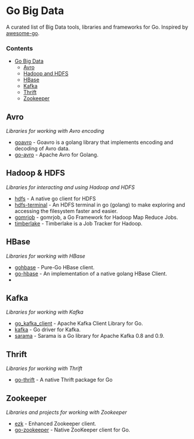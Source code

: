 # Go Big Data
A curated list of Big Data tools, libraries and frameworks for Go. Inspired by [awesome-go](https://github.com/avelino/awesome-go).

### Contents
- [Go Big Data](#go-bigdata)
    - [Avro](#avro)
    - [Hadoop and HDFS](#hadoop--hdfs)
    - [HBase](#hbase)
    - [Kafka](#kafka)
    - [Thrift](#thrift)
    - [Zookeeper](#zookeeper)

## Avro

*Libraries for working with Avro encoding*

* [goavro](https://github.com/linkedin/goavro) - Goavro is a golang library that implements encoding and decoding of Avro data.
* [go-avro](https://github.com/elodina/go-avro) - Apache Avro for Golang.

## Hadoop & HDFS

*Libraries for interacting and using Hadoop and HDFS*

* [hdfs](https://github.com/colinmarc/hdfs) - A native go client for HDFS
* [hdfs-terminal](https://github.com/mattbaird/hdfs-terminal) - An HDFS terminal in go (golang) to make exploring and accessing the filesystem faster and easier.
* [gomrjob](https://github.com/jehiah/gomrjob) - gomrjob, a Go Framework for Hadoop Map Reduce Jobs.
* [timberlake](https://github.com/stripe/timberlake) - Timberlake is a Job Tracker for Hadoop.

## HBase

*Libraries for working with HBase*

* [gohbase](https://github.com/tsuna/gohbase) - Pure-Go HBase client.
* [go-hbase](https://github.com/Lazyshot/go-hbase) - An implementation of a native golang HBase Client.
* 

## Kafka

*Libraries for working with Kafka*

* [go_kafka_client](https://github.com/elodina/go_kafka_client) - Apache Kafka Client Library for Go.
* [kafka](https://github.com/optiopay/kafka) - Go driver for Kafka.
* [sarama](https://github.com/Shopify/sarama) - Sarama is a Go library for Apache Kafka 0.8 and 0.9.

## Thrift

*Libraries for working with Thrift*

* [go-thrift](https://github.com/samuel/go-thrift) - A native Thrift package for Go

## Zookeeper

*Libraries and projects for working with Zookeeper*

* [ezk](https://github.com/betable/ezk) - Enhanced Zookeeper client.
* [go-zookeeper](https://github.com/samuel/go-zookeeper) - Native ZooKeeper client for Go.
